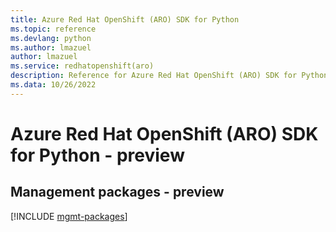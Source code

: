 ```yaml
---
title: Azure Red Hat OpenShift (ARO) SDK for Python
ms.topic: reference
ms.devlang: python
ms.author: lmazuel
author: lmazuel
ms.service: redhatopenshift(aro)
description: Reference for Azure Red Hat OpenShift (ARO) SDK for Python
ms.data: 10/26/2022
---
```

# Azure Red Hat OpenShift (ARO) SDK for Python - preview

## Management packages - preview
[!INCLUDE [mgmt-packages](red-hat-openshift-(aro)-mgmt-index.md)]